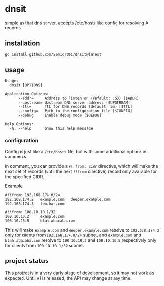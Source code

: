 # dnsit
simple as that dns server, accepts /etc/hosts like config for resolving A records

## installation
```bash
go install github.com/Semior001/dnsit@latest
```

## usage
```
Usage:
  dnsit [OPTIONS]

Application Options:
      --addr=     Address to listen on (default: :53) [$ADDR]
      --upstream= Upstream DNS server address [$UPSTREAM]
      --ttl=      TTL for DNS records (default: 5m) [$TTL]
      --config=   Path to the configuration file [$CONFIG]
      --debug     Enable debug mode [$DEBUG]

Help Options:
  -h, --help      Show this help message
```

### configuration
Config is just like a `/etc/hosts` file, but with some additional options in comments. 

In comment, you can provide a `#!!from: cidr` directive, which will make the next set of records (until the next `!!from` 
directive) record only available for the specified CIDR.

Example:
```
#!!from: 192.168.174.0/24
192.168.174.2   example.com   deeper.example.com
192.168.174.3   foo.bar.com

#!!from: 100.10.10.1/32
100.10.10.2     example.com
100.10.10.5     blah.abacaba.com
```

This will make `example.com` and `deeper.example.com` resolve to `192.168.174.2` only for clients from `192.168.174.0/24` subnet,
and `example.com` and `blah.abacaba.com` resolve to `100.10.10.2` and `100.10.10.5` respectively only for clients from `100.10.10.1/32` subnet.

## project status
This project is in a very early stage of development, so it may not work as expected. Until v1 is released, the API may change at any time.
